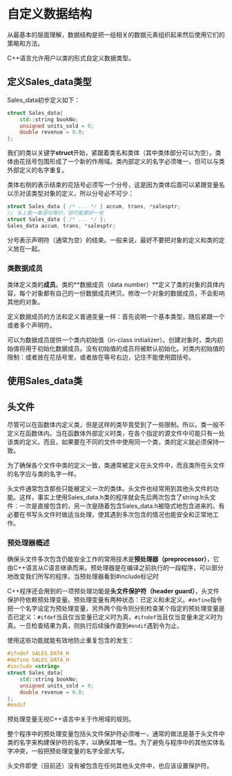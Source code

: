 # 自定义数据结构
从最基本的层面理解，数据结构是把一组相关的数据元素组织起来然后使用它们的策略和方法。

C++语言允许用户以类的形式自定义数据类型。



## 定义Sales_data类型
Sales_data初步定义如下：
```c++
struct Sales_data{
    std::string bookNo;
    unsigned units_sold = 0;
    double revenue = 0.0;
};
```
我们的类以关键字**struct**开始，紧跟着类名和类体（其中类体部分可以为空）。类体由花括号包围形成了一个新的作用域。类内部定义的名字必须唯一，但可以与类外部定义的名字重复。

类体右侧的表示结束的花括号必须写一个分号，这是因为类体后面可以紧跟变量名以示对该类型对象的定义，所以分号必不可少：
```c++
struct Sales_data { /* ... */ } accum, trans, *salesptr;
// 与上面一条语句等价，但可能更好一些
struct Sales_data { /* ... */ };
Sales_data accum, trans, *salesptr;
```
分号表示声明符（通常为空）的结束。一般来说，最好不要把对象的定义和类的定义放在一起。

### 类数据成员
类体定义类的**成员**。类的**数据成员（data number）**定义了类的对象的具体内容，每个对象都有自己的一份数据成员拷贝。修改一个对象的数据成员，不会影响其他的对象。

定义数据成员的方法和定义普通变量一样：首先说明一个基本类型，随后紧跟一个或者多个声明符。

可以为数据成员提供一个类内初始值（in-class initializer）。创建对象时，类内初始值将用于初始化数据成员。没有初始值的成员将被默认初始化。对类内初始值的限制：或者放在花括号里，或者放在等号右边，记住不能使用圆括号。



## 使用Sales_data类



## 头文件
尽管可以在函数体内定义类，但是这样的类毕竟受到了一些限制。所以，类一般不定义在函数体内。当在函数体外部定义时类，在各个指定的源文件中可能只有一处该类的定义。而且，如果要在不同的文件中使用同一个类，类的定义就必须保持一致。

为了确保各个文件中类的定义一致，类通常被定义在头文件中，而且类所在头文件的名字应与类的名字一样。

头文件通常包含那些只能被定义一次的类体。头文件也经常用到其他头文件的功能。这样，事实上使用Sales_data.h类的程序就会先后两次包含了string.h头文件：一次是直接包含的，另一次是随着包含Sales_data.h被隐式地包含进来的。有必要在书写头文件时做适当处理，使其遇到多次包含的情况也能安全和正常地工作。

### 预处理器概述
确保头文件多次包含仍能安全工作的常用技术是**预处理器（preprocessor）**，它由C++语言从C语言继承而来。预处理器是在编译之前执行的一段程序，可以部分地改变我们所写的程序。当预处理器看到#include标记时

C++程序还会用到的一项预处理功能是**头文件保护符（header guard）**，头文件保护符依赖预处理变量。预处理变量有两种状态：已定义和未定义。`#define`指令把一个名字设定为预处理变量，另外两个指令则分别检查某个指定的预处理变量是否已定义：`#ifdef`当且仅当变量已定义时为真，`#ifndef`当且仅当变量未定义时为真。一旦检查结果为真，则执行后续操作直到`#endif`遇到令为止。

使用这些功能就能有效地防止重复包含的发生：
```c++
#ifndef SALES_DATA_H
#define SALES_DATA_H
#include <string>
struct Sales_data{
    std::string bookNo;
    unsigned units_sold = 0;
    double revenue = 0.0;
};
#endif
```

预处理变量无视C++语言中关于作用域的规则。

整个程序中的预处理变量包括头文件保护符必须唯一，通常的做法是基于头文件中类的名字来构建保护符的名字，以确保其唯一性。为了避免与程序中的其他实体名字冲突，一般把预处理变量的名字全部大写。

头文件即使（目前还）没有被包含在任何其他头文件中，也应该设置保护符。